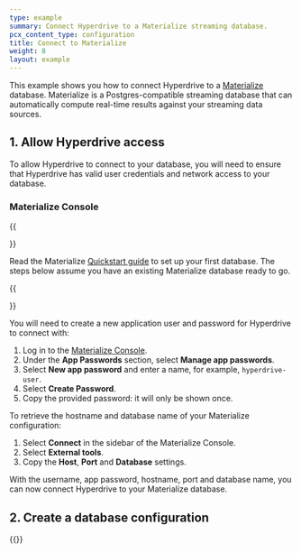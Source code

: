 ```yaml
---
type: example
summary: Connect Hyperdrive to a Materialize streaming database.
pcx_content_type: configuration
title: Connect to Materialize
weight: 8
layout: example
---
```


This example shows you how to connect Hyperdrive to a [Materialize](https://materialize.com/) database. Materialize is a Postgres-compatible streaming database that can automatically compute real-time results against your streaming data sources.

## 1. Allow Hyperdrive access

To allow Hyperdrive to connect to your database, you will need to ensure that Hyperdrive has valid user credentials and network access to your database.

### Materialize Console

{{<Aside type="note">}}

Read the Materialize [Quickstart guide](https://materialize.com/docs/get-started/quickstart/) to set up your first database. The steps below assume you have an existing Materialize database ready to go.

{{</Aside>}}

You will need to create a new application user and password for Hyperdrive to connect with:

1. Log in to the [Materialize Console](https://console.materialize.com/).
2. Under the **App Passwords** section, select **Manage app passwords**.
3. Select **New app password** and enter a name, for example, `hyperdrive-user`.
4. Select **Create Password**.
5. Copy the provided password: it will only be shown once.

To retrieve the hostname and database name of your Materialize configuration:

1. Select **Connect** in the sidebar of the Materialize Console.
2. Select **External tools**.
3. Copy the **Host**, **Port** and **Database** settings.

With the username, app password, hostname, port and database name, you can now connect Hyperdrive to your Materialize database.

## 2. Create a database configuration

{{<render file="_create-hyperdrive-config.md">}}
